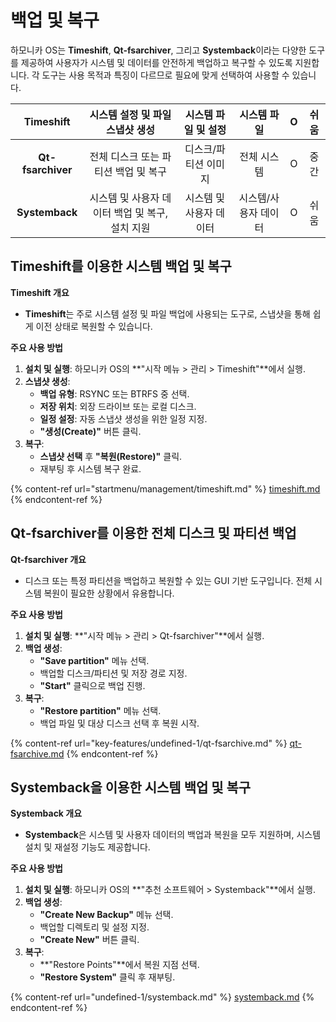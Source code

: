 # 백업 및 복구

하모니카 OS는 **Timeshift**, **Qt-fsarchiver**, 그리고 **Systemback**이라는 다양한 도구를 제공하여 사용자가 시스템 및 데이터를 안전하게 백업하고 복구할 수 있도록 지원합니다. 각 도구는 사용 목적과 특징이 다르므로 필요에 맞게 선택하여 사용할 수 있습니다.



|   **Timeshift**   |      시스템 설정 및 파일 스냅샷 생성      |  시스템 파일 및 설정  |    시스템 파일   |  O  |  쉬움 |
| :---------------: | :--------------------------: | :-----------: | :---------: | :-: | :-: |
| **Qt-fsarchiver** |     전체 디스크 또는 파티션 백업 및 복구    |  디스크/파티션 이미지  |    전체 시스템   |  O  |  중간 |
|   **Systemback**  | 시스템 및 사용자 데이터 백업 및 복구, 설치 지원 | 시스템 및 사용자 데이터 | 시스템/사용자 데이터 |  O  |  쉬움 |



## **Timeshift를 이용한 시스템 백업 및 복구**

**Timeshift 개요**

* **Timeshift**는 주로 시스템 설정 및 파일 백업에 사용되는 도구로, 스냅샷을 통해 쉽게 이전 상태로 복원할 수 있습니다.

**주요 사용 방법**

1. **설치 및 실행**: 하모니카 OS의 \*\*"시작 메뉴 > 관리 > Timeshift"\*\*에서 실행.
2. **스냅샷 생성**:
   * **백업 유형**: RSYNC 또는 BTRFS 중 선택.
   * **저장 위치**: 외장 드라이브 또는 로컬 디스크.
   * **일정 설정**: 자동 스냅샷 생성을 위한 일정 지정.
   * **"생성(Create)"** 버튼 클릭.
3. **복구**:
   * **스냅샷 선택** 후 **"복원(Restore)"** 클릭.
   * 재부팅 후 시스템 복구 완료.

{% content-ref url="startmenu/management/timeshift.md" %}
[timeshift.md](startmenu/management/timeshift.md)
{% endcontent-ref %}

## **Qt-fsarchiver를 이용한 전체 디스크 및 파티션 백업**

**Qt-fsarchiver 개요**

* 디스크 또는 특정 파티션을 백업하고 복원할 수 있는 GUI 기반 도구입니다. 전체 시스템 복원이 필요한 상황에서 유용합니다.

**주요 사용 방법**

1. **설치 및 실행**: \*\*"시작 메뉴 > 관리 > Qt-fsarchiver"\*\*에서 실행.
2. **백업 생성**:
   * **"Save partition"** 메뉴 선택.
   * 백업할 디스크/파티션 및 저장 경로 지정.
   * **"Start"** 클릭으로 백업 진행.
3. **복구**:
   * **"Restore partition"** 메뉴 선택.
   * 백업 파일 및 대상 디스크 선택 후 복원 시작.

{% content-ref url="key-features/undefined-1/qt-fsarchive.md" %}
[qt-fsarchive.md](key-features/undefined-1/qt-fsarchive.md)
{% endcontent-ref %}

## **Systemback을 이용한 시스템 백업 및 복구**

**Systemback 개요**

* **Systemback**은 시스템 및 사용자 데이터의 백업과 복원을 모두 지원하며, 시스템 설치 및 재설정 기능도 제공합니다.

**주요 사용 방법**

1. **설치 및 실행**: 하모니카 OS의 \*\*"추천 소프트웨어 > Systemback"\*\*에서 실행.
2. **백업 생성**:
   * **"Create New Backup"** 메뉴 선택.
   * 백업할 디렉토리 및 설정 지정.
   * **"Create New"** 버튼 클릭.
3. **복구**:
   * \*\*"Restore Points"\*\*에서 복원 지점 선택.
   * **"Restore System"** 클릭 후 재부팅.

{% content-ref url="undefined-1/systemback.md" %}
[systemback.md](undefined-1/systemback.md)
{% endcontent-ref %}
